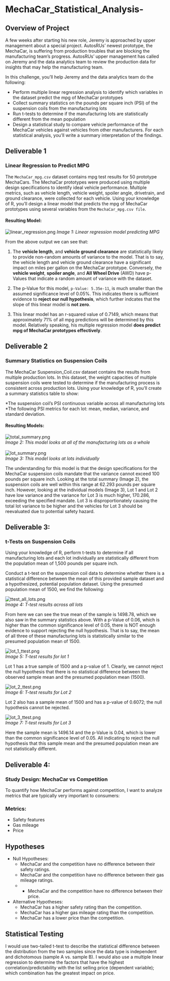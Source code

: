 # MechaCar_Statistical_Analysis-

## Overview of Project
A few weeks after starting his new role, Jeremy is approached by upper management about a special project. AutosRUs’ newest prototype, the MechaCar, is suffering from production troubles that are blocking the manufacturing team’s progress. AutosRUs’ upper management has called on Jeremy and the data analytics team to review the production data for insights that may help the manufacturing team.

In this challenge, you’ll help Jeremy and the data analytics team do the following:

* Perform multiple linear regression analysis to identify which variables in the dataset predict the mpg of MechaCar prototypes
* Collect summary statistics on the pounds per square inch (PSI) of the suspension coils from the manufacturing lots
* Run t-tests to determine if the manufacturing lots are statistically different from the mean population
* Design a statistical study to compare vehicle performance of the MechaCar vehicles against vehicles from other manufacturers. For each statistical analysis, you’ll write a summary interpretation of the findings.

## Deliverable 1
### Linear Regression to Predict MPG

The `MechaCar_mpg.csv` dataset contains mpg test results for 50 prototype MechaCars. The MechaCar prototypes were produced using multiple design specifications to identify ideal vehicle performance. Multiple metrics, such as vehicle length, vehicle weight, spoiler angle, drivetrain, and ground clearance, were collected for each vehicle. Using your knowledge of R, you’ll design a linear model that predicts the mpg of MechaCar prototypes using several variables from the `MechaCar_mpg.csv file`.

#### Resulting Model:

![linear_regression.png](/Resources/linear_regression.png)
*Image 1: Linear regression model predicting MPG*

From the above output we can see that:

1. The **vehicle length**, and **vehicle ground clearance** are statistically likely to provide non-random amounts of variance to the model. That is to say, the vehicle length and vehicle ground clearance have a significant impact on miles per gallon on the MechaCar prototype. Conversely,
the **vehicle weight**, **spoiler angle**, and **All Wheel Drive** (AWD) have p-Values that indicate a random amount of variance with the dataset.  

2. The p-Value for this model, ```p-Value: 5.35e-11```, is much smaller than the assumed significance level of 0.05%. This indicates there is sufficient evidence to **reject our null hypothesis**, which further indcates that the slope of this linear model is **not zero**.


3.  This linear model has an r-squared value of 0.7149, which means that approximately 71% of all mpg predictions will be determined by this model. Relatively speaking, his multiple regression model **does predict mpg of MechaCar prototypes effectively**. 

## Deliverable 2
### Summary Statistics on Suspension Coils

The MechaCar Suspension_Coil.csv dataset contains the results from multiple production lots. In this dataset, the weight capacities of multiple suspension coils were tested to determine if the manufacturing process is consistent across production lots. Using your knowledge of R, you’ll create a summary statistics table to show:

*The suspension coil’s PSI continuous variable across all manufacturing lots
*The following PSI metrics for each lot: mean, median, variance, and standard deviation.

#### Resulting Models:

![total_summary.png](/Resources/total_summary.png)<br>
*Image 2: This model looks at all of the manufacturing lots as a whole*
<br>
<br>
![lot_summary.png](/Resources/lot_summary.png)<br>
*Image 3: This model looks at lots individually*

The understanding for this model is that the design specifications for the MechaCar suspension coils mandate that the variance cannot exceed 100 pounds per square inch. Looking at the total summary (Image 2), the suspension coils are well within this range at 62.293 pounds per square inch. However, looking at the individual models (Image 3), Lot 1 and Lot 2 have low variance and the variance for Lot 3 is much higher, 170.286, exceeding the specified mandate. Lot 3 is disproportionately causing the total lot variance to be higher and the vehicles for Lot 3 should be reevaluated due to potential safety hazard.

## Deliverable 3:  
### t-Tests on Suspension Coils

Using your knowledge of R, perform t-tests to determine if all manufacturing lots and each lot individually are statistically different from the population mean of 1,500 pounds per square inch.

Conduct a t-test on the suspension coil data to determine whether there is a statistical difference between the mean of this provided sample dataset and a hypothesized, potential population dataset. Using the presumed population mean of 1500, we find the following:

![ttest_all_lots.png](/Resources/ttest_all_lots.png)
<br>*Image 4: T-test results across all lots*

From here we can see the true mean of the sample is 1498.78, which we also saw in the summary statistics above. With a p-Value of 0.06, which is higher than the common significance level of 0.05, there is NOT enough evidence to support rejecting the null hypothesis. That is to say, the mean of all three of these manufacturing lots is statistically similar to the presumed population mean of 1500.

![lot_1_ttest.png](/Resources/lot_1_ttest.png)
<br>*Image 5: T-test results for lot 1*

Lot 1 has a true sample of 1500 and a p-value of 1. Clearly, we cannot reject the null hypothesis that there is no statistical difference between the observed sample mean and the presumed population mean (1500).

![lot_2_ttest.png](/Resources/lot_2_ttest.png)
<br>*Image 6: T-test results for Lot 2*

Lot 2 also has a sample mean of 1500 and has a p-value of 0.6072; the null hypothesis cannot be rejected. 

![lot_3_ttest.png](/Resources/lot_3_ttest.png)
<br>*Image 7: T-test results for Lot 3*

Here the sample mean is 1496.14 and the p-Value is 0.04, which is lower than the common significance level of 0.05. All indicating to reject the null hypothesis that this sample mean and the presumed population mean are not statistically different.

## Deliverable 4:
### Study Design: MechaCar vs Competition

To quantify how MechaCar performs against competition, I want to analyze metrics that are typically very important to consumers:

### Metrics:
* Safety features
* Gas mileage
* Price

## Hypotheses
* Null Hypotheses: 
  * MechaCar and the competition have no difference between their safety ratings.
  * MechaCar and the competition have no difference between their gas mileage ratings.
  * * MechaCar and the competition have no difference between their price.
* Alternative Hypotheses: 
  * MechaCar has a higher safety rating than the competition.
  * MechaCar has a higher gas mileage rating than the competition.
  * MechaCar has a lower price than the competition.

## Statistical Testing

I would use two-tailed t-test to describe the statistical difference between the distribution from the two samples since the data type is independent and dichotomous (sample A vs. sample B). I would also use a multiple linear regression to determine the factors that have the highest correlation/predictability with the list selling price (dependent variable); which combination has the greatest impact on price.
